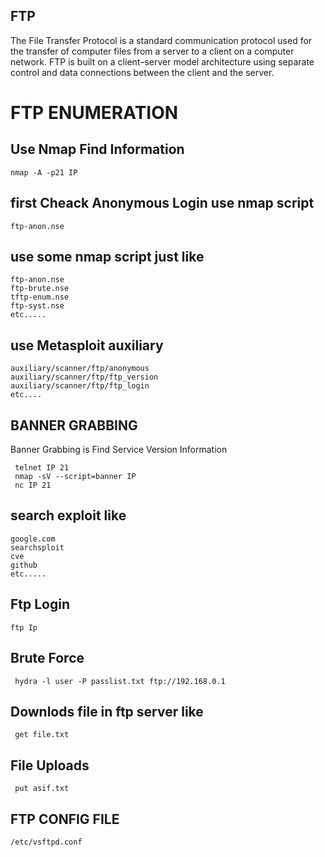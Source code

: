  ## FTP 

The File Transfer Protocol is a standard communication protocol used for the transfer of computer files from a server to a client on a computer network. FTP is built on a client–server model architecture using separate control and data connections between the client and the server.
  

# FTP ENUMERATION
  
## Use Nmap Find Information
  
    nmap -A -p21 IP
   
## first Cheack Anonymous Login use nmap script 
   
    ftp-anon.nse
    

## use some nmap script just like 
 
    ftp-anon.nse
    ftp-brute.nse
    tftp-enum.nse
    ftp-syst.nse
    etc.....    
     
## use Metasploit auxiliary  
  
    auxiliary/scanner/ftp/anonymous
    auxiliary/scanner/ftp/ftp_version
    auxiliary/scanner/ftp/ftp_login
    etc....
    
## BANNER GRABBING
   Banner Grabbing is Find Service Version Information
   
     telnet IP 21
     nmap -sV --script=banner IP
     nc IP 21
    
## search exploit like
  
    google.com
    searchsploit
    cve
    github
    etc.....
    
## Ftp Login
  
    ftp Ip
    
## Brute Force 
  
     hydra -l user -P passlist.txt ftp://192.168.0.1
     
## Downlods file in ftp server like
     
     get file.txt

 ##  File Uploads 

     put asif.txt
      
 ## FTP CONFIG FILE 
 
    /etc/vsftpd.conf
